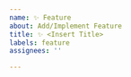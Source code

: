 ```yaml
---
name: ✨ Feature
about: Add/Implement Feature
title: ✨ <Insert Title>
labels: feature
assignees: ''

---
```


